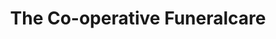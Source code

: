 ---
title: "The Co-operative Funeralcare"
url: /derby/the-co-operative-funeralcare-borough-street/
shop: Bestattungen
---